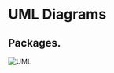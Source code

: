 # UML Diagrams

## Packages.

![UML][Diagram]

[Diagram]: https://github.com/luiscaguilarucr/proyecto-parte-1/blob/UML/Diagramas%20UML/UML%20Package.png?raw=true "Class Diagram"
